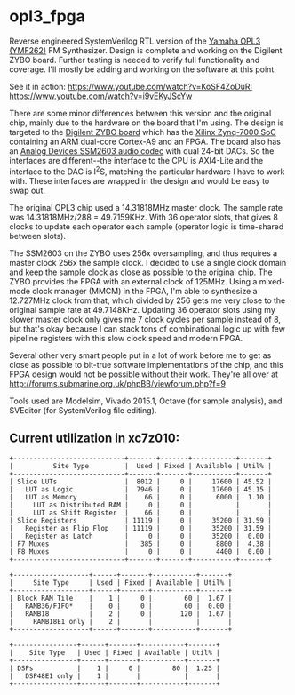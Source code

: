 opl3_fpga
=========
Reverse engineered SystemVerilog RTL version of the 
<a href="http://en.wikipedia.org/wiki/Yamaha_YMF262">Yamaha OPL3 (YMF262)</a> FM Synthesizer.
Design is complete and working on the Digilent ZYBO board. Further testing is needed to verify
full functionality and coverage. I'll mostly be adding and working on the software at this point.

See it in action: 
https://www.youtube.com/watch?v=KoSF4ZoDuRI
https://www.youtube.com/watch?v=i9vEKyJScYw

There are some minor differences between this version and the original chip, mainly due to the hardware on
the board that I'm using. The design is targeted to the <a href="https://www.digilentinc.com/Products/Detail.cfm?Prod=ZYBO">Digilent ZYBO board</a>
which has the <a href="http://www.xilinx.com/products/silicon-devices/soc/zynq-7000.html">Xilinx Zynq-7000
SoC</a> containing an ARM dual-core Cortex-A9 and an FPGA. The board also has an 
<a href="http://www.analog.com/en/products/audio-video/audio-codecs/ssm2603.html#product-overview">Analog Devices SSM2603
audio codec</a> with dual 24-bit DACs. So the interfaces are different--the interface to the CPU is AXI4-Lite
and the interface to the DAC is I<sup>2</sup>S, matching the particular hardware I have to work with. These
interfaces are wrapped in the design and would be easy to swap out.

The original OPL3 chip used a 14.31818MHz master clock. The sample rate was 14.31818MHz/288 = 49.7159KHz.
With 36 operator slots, that gives 8 clocks to update each operator each sample (operator logic is
time-shared between slots).

The SSM2603 on the ZYBO uses 256x oversampling, and thus requires a master clock 256x the sample clock.
I decided to use a single clock domain and keep the sample clock as close as possible to the original
chip. The ZYBO provides the FPGA with an external clock of 125MHz. Using a mixed-mode clock manager (MMCM) in the FPGA,
I'm able to synthesize a 12.727MHz clock from that, which divided by 256 gets me very close to the original
sample rate at 49.7148KHz. Updating 36 operator slots using my slower master clock only gives me 7 clock
cycles per sample instead of 8, but that's okay because I can stack tons of combinational logic up with
few pipeline registers with this slow clock speed and modern FPGA.

Several other very smart people put in a lot of work before me to get as close as possible to bit-true
software implementations of the chip, and this FPGA design would not be possible without their work. They're
all over at http://forums.submarine.org.uk/phpBB/viewforum.php?f=9

Tools used are Modelsim, Vivado 2015.1, Octave (for sample analysis), and SVEditor (for SystemVerilog file editing).

## Current utilization in xc7z010:

    +----------------------------+-------+-------+-----------+-------+
    |          Site Type         |  Used | Fixed | Available | Util% |
    +----------------------------+-------+-------+-----------+-------+
    | Slice LUTs                 |  8012 |     0 |     17600 | 45.52 |
    |   LUT as Logic             |  7946 |     0 |     17600 | 45.15 |
    |   LUT as Memory            |    66 |     0 |      6000 |  1.10 |
    |     LUT as Distributed RAM |     0 |     0 |           |       |
    |     LUT as Shift Register  |    66 |     0 |           |       |
    | Slice Registers            | 11119 |     0 |     35200 | 31.59 |
    |   Register as Flip Flop    | 11119 |     0 |     35200 | 31.59 |
    |   Register as Latch        |     0 |     0 |     35200 |  0.00 |
    | F7 Muxes                   |   385 |     0 |      8800 |  4.38 |
    | F8 Muxes                   |     0 |     0 |      4400 |  0.00 |
    +----------------------------+-------+-------+-----------+-------+
    
    +-------------------+------+-------+-----------+-------+
    |     Site Type     | Used | Fixed | Available | Util% |
    +-------------------+------+-------+-----------+-------+
    | Block RAM Tile    |    1 |     0 |        60 |  1.67 |
    |   RAMB36/FIFO*    |    0 |     0 |        60 |  0.00 |
    |   RAMB18          |    2 |     0 |       120 |  1.67 |
    |     RAMB18E1 only |    2 |       |           |       |
    +-------------------+------+-------+-----------+-------+
    
    +----------------+------+-------+-----------+-------+
    |    Site Type   | Used | Fixed | Available | Util% |
    +----------------+------+-------+-----------+-------+
    | DSPs           |    1 |     0 |        80 |  1.25 |
    |   DSP48E1 only |    1 |       |           |       |
    +----------------+------+-------+-----------+-------+
